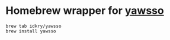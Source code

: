 # Homebrew wrapper for [yawsso](https://github.com/victorskl/yawsso)

    brew tab idkry/yawsso
    brew install yawsso

